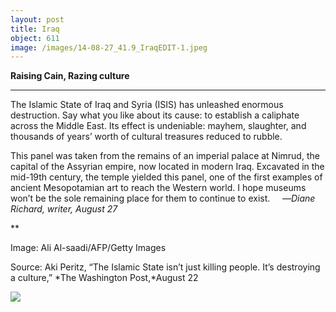 ```yaml
---
layout: post
title: Iraq
object: 611
image: /images/14-08-27_41.9_IraqEDIT-1.jpeg
---
```

**Raising Cain,
 Razing culture**

****

The Islamic State of Iraq and Syria (ISIS) has unleashed enormous destruction. Say what you like about its cause: to establish a caliphate across the Middle East. Its effect is undeniable: mayhem, slaughter, and thousands of years’ worth of cultural treasures reduced to rubble.

This panel was taken from the remains of an imperial palace at Nimrud, the capital of the Assyrian empire, now located in modern Iraq. Excavated in the mid-19th century, the temple yielded this panel, one of the first examples of ancient Mesopotamian art to reach the Western world. I hope museums won’t be the sole remaining place for them to continue to exist.     —*Diane Richard, writer, August 27*

**

Image: Ali Al-saadi/AFP/Getty Images

Source: Aki Peritz, “The Islamic State isn’t just killing people. It’s destroying a culture,” *The Washington Post,*August 22

![]({{siteurl.base}}/images/14-08-27_41.9_IraqEDIT-1.jpeg)
